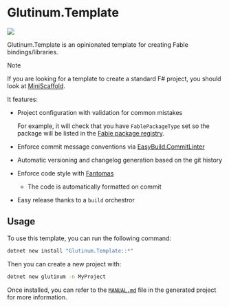 # Glutinum.Template

[![](https://img.shields.io/badge/Sponsors-EA4AAA?style=for-the-badge)](https://mangelmaxime.github.io/sponsors/)

Glutinum.Template is an opinionated template for creating Fable bindings/libraries.

> [!NOTE]
> If you are looking for a template to create a standard F# project, you should look at [MiniScaffold](https://github.com/TheAngryByrd/MiniScaffold).

It features:

- Project configuration with validation for common mistakes

    For example, it will check that you have `FablePackageType` set so the package will be listed in the [Fable package registry](https://fable.io/packages/).

- Enforce commit message conventions via [EasyBuild.CommitLinter](https://github.com/easybuild-org/EasyBuild.CommitLinter)
- Automatic versioning and changelog generation based on the git history
- Enforce code style with [Fantomas](https://fsprojects.github.io/fantomas/)
    - The code is automatically formatted on commit
- Easy release thanks to a `build` orchestror

## Usage

To use this template, you can run the following command:

```bash
dotnet new install "Glutinum.Template::*"
```

Then you can create a new project with:

```bash
dotnet new glutinum -n MyProject
```

Once installed, you can refer to the [`MANUAL.md`](content/MANUAL.md) file in the generated project for more information.
